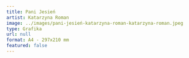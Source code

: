 ```yaml
---
title: Pani Jesień
artist: Katarzyna Roman
image: ../images/pani-jesień-katarzyna-roman-katarzyna-roman.jpeg
type: Grafika
url: null
format: A4 - 297x210 mm
featured: false
---
```

